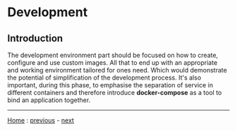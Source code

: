 # Development

## Introduction
The development environment part should be focused on how to create, configure
and use custom images. All that to end up with an appropriate and working
environment tailored for ones need. Which would demonstrate the potential of 
simplification of the development process. It's also important, during this 
phase, to emphasise the separation of service in different containers and 
therefore introduce **docker-compose** as a tool to bind an application
together.

---
[Home](./README.md) :
[previous](./Docker/README.md) -
[next](./Deployment/README.md)
